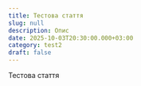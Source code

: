 ```yaml
---
title: Тестова стаття
slug: null
description: Опис
date: 2025-10-03T20:30:00.000+03:00
category: test2
draft: false
---
```

Тестова стаття

